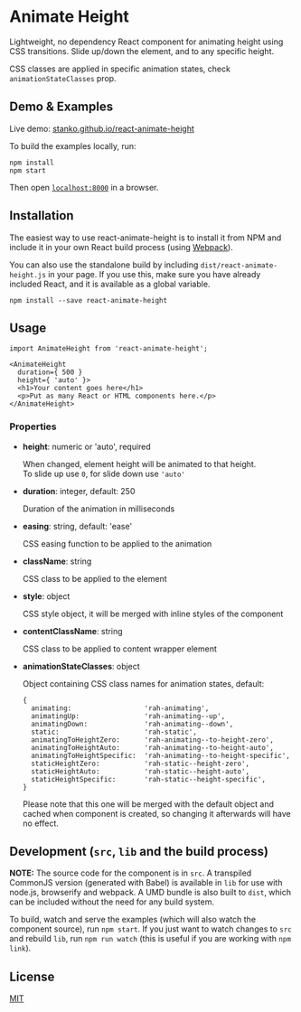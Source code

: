 # Animate Height

Lightweight, no dependency React component for animating height using CSS transitions.
Slide up/down the element, and to any specific height.

CSS classes are applied in specific animation states, check `animationStateClasses` prop.

## Demo & Examples

Live demo: [stanko.github.io/react-animate-height](https://stanko.github.io/react-animate-height/)

To build the examples locally, run:

```
npm install
npm start
```

Then open [`localhost:8000`](http://localhost:8000) in a browser.


## Installation

The easiest way to use react-animate-height is to install it from NPM and include it in your own React build process (using [Webpack](http://webpack.github.io/)).

You can also use the standalone build by including `dist/react-animate-height.js` in your page. If you use this, make sure you have already included React, and it is available as a global variable.

```
npm install --save react-animate-height
```


## Usage

```
import AnimateHeight from 'react-animate-height';

<AnimateHeight
  duration={ 500 }
  height={ 'auto' }>
  <h1>Your content goes here</h1>
  <p>Put as many React or HTML components here.</p>
</AnimateHeight>
```

### Properties

* **height**: numeric or 'auto', required

  When changed, element height will be animated to that height.<br/>
  To slide up use <code>0</code>, for slide down use <code>'auto'</code>

* **duration**: integer, default: 250

  Duration of the animation in milliseconds

* **easing**: string, default: 'ease'

  CSS easing function to be applied to the animation

* **className**: string

  CSS class to be applied to the element

* **style**: object

  CSS style object, it will be merged with inline styles of the component

* **contentClassName**: string

  CSS class to be applied to content wrapper element

* **animationStateClasses**: object

  Object containing CSS class names for animation states, default:

  ```
  {
    animating:                  'rah-animating',
    animatingUp:                'rah-animating--up',
    animatingDown:              'rah-animating--down',
    static:                     'rah-static',
    animatingToHeightZero:      'rah-animating--to-height-zero',
    animatingToHeightAuto:      'rah-animating--to-height-auto',
    animatingToHeightSpecific:  'rah-animating--to-height-specific',
    staticHeightZero:           'rah-static--height-zero',
    staticHeightAuto:           'rah-static--height-auto',
    staticHeightSpecific:       'rah-static--height-specific',
  }
  ```

  Please note that this one will be merged with the default object and cached when component is created,
  so changing it afterwards will have no effect.


## Development (`src`, `lib` and the build process)

**NOTE:** The source code for the component is in `src`. A transpiled CommonJS version (generated with Babel) is available in `lib` for use with node.js, browserify and webpack. A UMD bundle is also built to `dist`, which can be included without the need for any build system.

To build, watch and serve the examples (which will also watch the component source), run `npm start`. If you just want to watch changes to `src` and rebuild `lib`, run `npm run watch` (this is useful if you are working with `npm link`).

## License

[MIT](https://github.com/Stanko/react-animate-height/blob/master/LICENSE)
